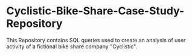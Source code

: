 # Cyclistic-Bike-Share-Case-Study-Repository
  This Repository contains SQL queries used to create an analysis of user activity of a fictional bike share company "Cyclistic".
